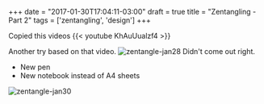 +++
date = "2017-01-30T17:04:11-03:00"
draft = true
title = "Zentangling - Part 2"
tags = ['zentangling', 'design']
+++

Copied this videos
{{< youtube KhAuUualzf4 >}}

Another try based on that video.
![zentangle-jan28](/images/blog/2017/zentangle-jan28.jpg)
Didn't come out right.


- New pen
- New notebook instead of A4 sheets


![zentangle-jan30](/images/blog/2017/zentangle-jan30.jpg)
